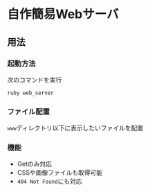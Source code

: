 # 自作簡易Webサーバ

## 用法
### 起動方法
次のコマンドを実行
```
ruby web_server
```

### ファイル配置
`www`ディレクトリ以下に表示したいファイルを配置

### 機能
- Getのみ対応
- CSSや画像ファイルも取得可能
- `404 Not Found`にも対応
